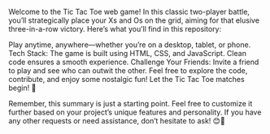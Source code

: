 Welcome to the Tic Tac Toe web game! In this classic two-player battle, you’ll strategically place your Xs and Os on the grid, aiming for that elusive three-in-a-row victory. Here’s what you’ll find in this repository:

Play anytime, anywhere—whether you’re on a desktop, tablet, or phone.
Tech Stack: The game is built using HTML, CSS, and JavaScript. Clean code ensures a smooth experience.
Challenge Your Friends: Invite a friend to play and see who can outwit the other.
Feel free to explore the code, contribute, and enjoy some nostalgic fun! Let the Tic Tac Toe matches begin! 🙌

Remember, this summary is just a starting point. Feel free to customize it further based on your project’s unique features and personality. If you have any other requests or need assistance, don’t hesitate to ask! 😊🚀

